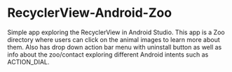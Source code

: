 # RecyclerView-Android-Zoo
Simple app exploring the RecyclerView in Android Studio. This app is a Zoo directory where users can click on the animal images to learn more about them. 
Also has drop down action bar menu with uninstall button as well as info about the zoo/contact exploring different Android intents such as ACTION_DIAL.
